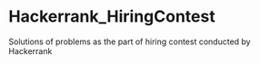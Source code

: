 # Hackerrank_HiringContest
Solutions of problems as the part of hiring contest conducted by Hackerrank
